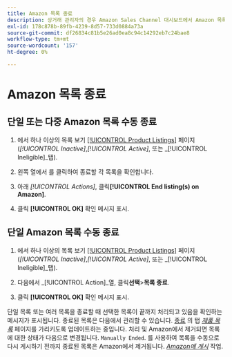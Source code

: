 ```yaml
---
title: Amazon 목록 종료
description: 상거래 관리자의 경우 Amazon Sales Channel 대시보드에서 Amazon 목록을 종료할 수 있습니다.
exl-id: 178c878b-89fb-4239-8d57-733d0884a73a
source-git-commit: df26834c81b5e26ad0ea8c94c14292eb7c24bae8
workflow-type: tm+mt
source-wordcount: '157'
ht-degree: 0%

---
```


# Amazon 목록 종료

## 단일 또는 다중 Amazon 목록 수동 종료

1. 에서 하나 이상의 목록 보기 [[!UICONTROL Product Listings]](./managing-product-listings.md) 페이지 (_[!UICONTROL Inactive]_,_[!UICONTROL Active]_, 또는 _[!UICONTROL Ineligible]_탭).

1. 왼쪽 열에서 를 클릭하여 종료할 각 목록을 확인합니다.

1. 아래 _[!UICONTROL Actions]_, 클릭&#x200B;**[!UICONTROL End listing(s) on Amazon]**.

1. 클릭 **[!UICONTROL OK]** 확인 메시지 표시.

## 단일 Amazon 목록 수동 종료

1. 에서 하나 이상의 목록 보기 [[!UICONTROL Product Listings]](./managing-product-listings.md) 페이지 (_[!UICONTROL Inactive]_,_[!UICONTROL Active]_, 또는 _[!UICONTROL Ineligible]_탭).

1. 다음에서 _[!UICONTROL Action]_열, 클릭&#x200B;**선택**>**목록 종료**.

1. 클릭 **[!UICONTROL OK]** 확인 메시지 표시.

단일 목록 또는 여러 목록을 종료할 때 선택한 목록이 끝까지 처리되고 있음을 확인하는 메시지가 표시됩니다. 종료된 목록은 다음에서 관리할 수 있습니다. [종료](./ended-listings.md) 의 탭 [_제품 목록_](./managing-product-listings.md) 페이지를 가리키도록 업데이트하는 중입니다. 처리 및 Amazon에서 제거되면 목록에 대한 상태가 다음으로 변경됩니다. `Manually Ended`. 를 사용하여 목록을 수동으로 다시 게시하기 전까지 종료된 목록은 Amazon에서 제거됩니다. [_Amazon에 게시_](./publish-listings-manually.md) 작업.
